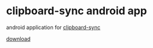 # clipboard-sync android app

android application for [clipboard-sync](https://github.com/songokas/clipboard-sync)

[download](https://github.com/songokas/clipboard-sync/releases/download/2.1.0/clipboard-sync-android_2.1.0.apk)
